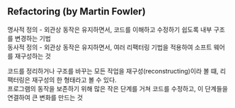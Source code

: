 ## Refactoring  (by Martin Fowler)  
명사적 정의 - 외관상 동작은 유지하면서, 코드를 이해하고 수정하기 쉽도록 내부 구조를 변경하는 기법  
동사적 정의 - 외관상 동작은 유지하면서, 여러 리팩터링 기법을 적용하여 소프트 웨어를 재구성하는 것  
  
코드를 정리하거나 구조를 바꾸는 모든 작업을 재구성(reconstructing)이라 볼 떄, 리팩터링은 재구성의 한 형태라고 볼 수 있다.  
프로그램의 동작을 보존하기 위해 많은 작은 단계를 거쳐 코드를 수정하고, 이 단계들을 연결하여 큰 변화를 만드는 것  
  
  
